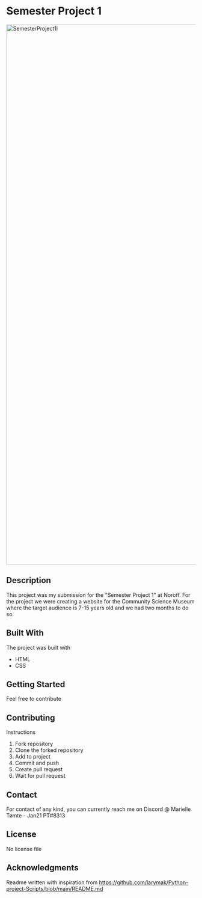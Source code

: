 # Semester Project 1

<img width="1438" alt="SemesterProject1l" src="https://user-images.githubusercontent.com/81712563/203297989-25aa8ff7-15cc-4d0b-bc32-817cdbe85d2b.png">

## Description

This project was my submission for the "Semester Project 1" at Noroff.
For the project we were creating a website for the Community Science Museum where the target audience is 7-15 years old and we had two months to do so. 

## Built With

The project was built with

- HTML
- CSS

## Getting Started

Feel free to contribute 

## Contributing

Instructions

1. Fork repository
2. Clone the forked repository
3. Add to project
4. Commit and push
5. Create pull request
6. Wait for pull request

## Contact

For contact of any kind, you can currently reach me on Discord @ Marielle Tømte - Jan21 PT#8313

## License

No license file

## Acknowledgments

Readme written with inspiration from https://github.com/larymak/Python-project-Scripts/blob/main/README.md

